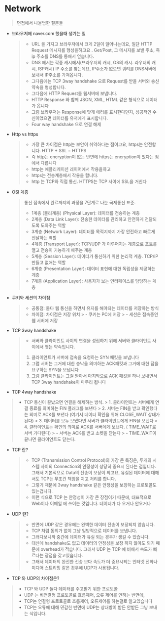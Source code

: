# Network

> 면접에서 나올법한 질문들

* 브라우저에 naver.com 했을때 생기는 일
  > - URL 을 가지고 브라우저에서 크게 2일이 일어나는데요, 일단 HTTP Request 메시지를 형성을하고요 . Get/Post, 그 메시지를 보낼 주소, 즉 ip 주소를 DNS를 통해서 얻습니다.
	> - DNS 에서는 각종 캐시에서(브라우저의 캐시, OS의 캐시. 라우터의 캐시, ISP캐시) IP 주소를 찾는데요, IP주소가 없으면 쿼리를 DNS서버에 보내서 IP주소를 가져옵니다.
	> - 그다음에는 TCP 3way handshake 으로 Request를 받을 서버와 송신 약속을 형성합니다.
	> - 그다음에 HTTP Request를 웹서버에 보냅니다. 
	> - HTTP Response 와 함께 JSON, XML, HTML 같은 형식으로 데이터가 옵니다
	> - 그럼 브라우저는 Response에 맞게 에러를 표시한다던지, 성공적인 수신이었으면 데이터를 유저에게 표시합니다.
	> - Four way handshake 으로 연결 해제
* Http vs https
  > - 가장 큰 차이점은 http는 보안이 취약하다는 점이고요, https는 안전합니다. HTTP + SSL = HTTPS
	> - 즉 http는 encryption이 없는 반면에 https는 encryption이 있다는 점에서 다릅니다
	> - http는 애플리케이션 레이어에서 작용을하고
	> - https는 전송계층에서 작용을 합니다.
	> - http 는 TCP와 직접 통신. HTTPS는 TCP 사이에 SSL을 거친다
* OSI 계층
  > 통신 접속에서 완료까지의 과정을 7단계로 나눈 국제통신 표준.
  > - 1계층 (물리계층) (Physical Layer): 데이터를 전송하는 계층
	> - 2계층 (Data Link Layer): 전송한 데이터를 관리하고 안전하게 전달되도록 도와주는 역할
	> - 3계층 (Network Layer): 데이터를 목적지까지 가장 안전하고 빠르게 전달하는 역할 
	> - 4계층 (Transport Layer): TCP/UDP 가 이루어지는 계층으로 포트를 열고 전송이 가능하게 해주는 계층
  > - 5계층 (Session Layer): 데이터가 통신하기 위한 논리적 계층. TCP/IP 만들고 없애는 역할
	> - 6계층 (Presentation Layer): 데이터 표현에 대한 독립성을 제공하는 계층
	> - 7계층 (Application Layer): 사용자가 보는 인터페이스를 담당하는 계층
* 쿠키와 세션의 차이점
  > - 공통점: 둘다 웹 통신을 하면서 유지를 해야되는 데이터를 저장하는 방식
	> - 차이점: 차이점은 저장 위치
			> - 쿠키는 PC에 저장
			> - 세션은 접속중인 웹 서버에 저장
* TCP 3way handshake
  > - 서버와 클라이언트 사이의 연결을 성립하기 위해 서버와 클라이언트 사이에서 맺는 약속입니다.
	> 1. 클라이언트가 서버에 접속을 요청하는 SYN 패킷을 보냅니다
	>  2. 그럼 서버는 그거에 대한 승낙을 의미하는 ACK패킷과 그거에 대한 답을 요구하는 SYN을 보냅니다
	>  3. 그럼 클라이언트는 그걸 받아서 마지막으로 ACK 패킷을 하나 보내면서 TCP 3way handshake이 마무리 됩니다
* TCP 4way handshake
> - TCP 통신이 끝났으면 연결을 해제하는 방식.
	> 1. 클라이언트는 서버에게 연결 종료를 의미하는 FIN 플래그를 보낸다
	> 2. 서버는 FIN을 받고 확인했다는 의미로 ACK를 보낸다 (여기서 데이터 확인을 위해 CLOSE_WAIT 상태가 된다)
	> 3. 데이터를 모두 보냈다면 서버가 클라이언트에게 FIN을 보낸다
	> 4. 클라이언트는 확인의 의미로 ACK를 서버에게 보낸다. ( TIME_WAIT로 서버 기다린다)
		> - 서버는 ACK를 받고 소켓을 닫는다
		> - TIME_WAIT이 끝나면 클라이언트도 닫는다.
* TCP 란?
	> - TCP (Transmission Control Protocol)의 가장 큰 특징은, 두개의 시스템 사이의 Connection의 안정성이 상당히 중요시 된다는 점입니다. 그래서 기본적으로 Data의 전송이 보장이 되고요, 유실된 데이터에 대해서도 TCP는 무조건 책임을 지고 처리를 합니다.
	> - 그렇기 때문에 3way handshake 같은 안정성을 보장하는 프로토콜도 있는겁니다. 
	> - 이런 식으로 TCP 는 안정성이 가장 큰 장점이기 때문에, 대표적으로 Web이나 이메일 에 쓰이는 것입니다. 데이터가 다 오거나 안오거나
* UDP 란?
  > - 반면에 UDP 같은 경우에는 완벽한 데이터 전송이 보장되지 않습니다.
	> - TCP 처럼 동의가 없이 그냥 일방적으로 데이터를 보냅니다.
	> - 그러다보니까 중간에 데이터가 유실 되는 경우가 생길 수 있습니다.
	> - 대신에 handshake도 없고 데이터의 안정성을 보장 하지 않아도 되기 때문에 overhead가 적습니다. 그래서 UDP 는 TCP 에 비해서 속도가 빠르다는 장점을 갖고있습니다.
	> - 그래서 데이터의 완전한 전송 보다 속도가 더 중요시되는 인터넷 전화나 미디어 스트리밍 같은 경우에 UDP가 사용됩니다.
* TCP 와 UDP의 차이점은?
> - TCP 와 UDP 둘다 데이터를 주고받기 위한 프로토콜
> - UDP 는 비연결형 프로토콜로 흐름제어, 오류 제어를 안하는 반면에, 
> - TCP는 연결형 프로토콜로 흐름제어, 오류제어를 하는걸로 알고있습니다
> - TCP는 오류에 대해 민감한 반면에 UDP는 상대방이 받든 안받든 그냥 보내는 식입니다. 
